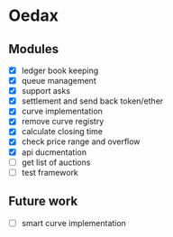 # Oedax

## Modules

- [x] ledger book keeping
- [x] queue management
- [x] support asks
- [x] settlement and send back token/ether
- [x] curve implementation
- [x] remove curve registry
- [x] calculate closing time
- [x] check price range and overflow
- [x] api ducmentation
- [ ] get list of auctions
- [ ] test framework

## Future work
- [ ] smart curve implementation